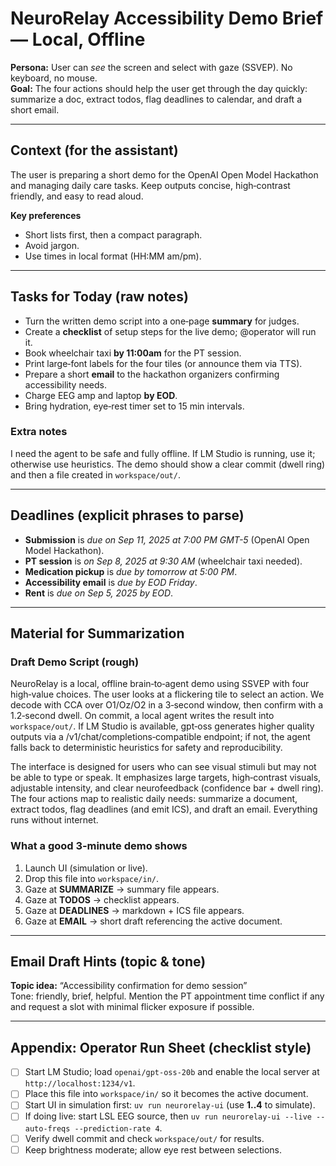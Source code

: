 # NeuroRelay Accessibility Demo Brief — Local, Offline

**Persona:** User can *see* the screen and select with gaze (SSVEP). No keyboard, no mouse.  
**Goal:** The four actions should help the user get through the day quickly: summarize a doc, extract todos, flag deadlines to calendar, and draft a short email.

---

## Context (for the assistant)

The user is preparing a short demo for the OpenAI Open Model Hackathon and managing daily care tasks. Keep outputs concise, high‑contrast friendly, and easy to read aloud.

**Key preferences**
- Short lists first, then a compact paragraph.
- Avoid jargon.
- Use times in local format (HH:MM am/pm).

---

## Tasks for Today (raw notes)

- Turn the written demo script into a one‑page **summary** for judges.
- Create a **checklist** of setup steps for the live demo; @operator will run it.
- Book wheelchair taxi **by 11:00am** for the PT session.
- Print large‑font labels for the four tiles (or announce them via TTS).
- Prepare a short **email** to the hackathon organizers confirming accessibility needs.
- Charge EEG amp and laptop **by EOD**.
- Bring hydration, eye‑rest timer set to 15 min intervals.

### Extra notes
I need the agent to be safe and fully offline. If LM Studio is running, use it; otherwise use heuristics. The demo should show a clear commit (dwell ring) and then a file created in `workspace/out/`.

---

## Deadlines (explicit phrases to parse)

- **Submission** is *due on Sep 11, 2025 at 7:00 PM GMT-5* (OpenAI Open Model Hackathon).
- **PT session** is *on Sep 8, 2025 at 9:30 AM* (wheelchair taxi needed).
- **Medication pickup** is *due by tomorrow at 5:00 PM*.
- **Accessibility email** is *due by EOD Friday*.
- **Rent** is *due on Sep 5, 2025 by EOD*.

---

## Material for Summarization

### Draft Demo Script (rough)
NeuroRelay is a local, offline brain‑to‑agent demo using SSVEP with four high‑value choices. The user looks at a flickering tile to select an action. We decode with CCA over O1/Oz/O2 in a 3‑second window, then confirm with a 1.2‑second dwell. On commit, a local agent writes the result into `workspace/out/`. If LM Studio is available, gpt‑oss generates higher quality outputs via a /v1/chat/completions‑compatible endpoint; if not, the agent falls back to deterministic heuristics for safety and reproducibility.

The interface is designed for users who can see visual stimuli but may not be able to type or speak. It emphasizes large targets, high‑contrast visuals, adjustable intensity, and clear neurofeedback (confidence bar + dwell ring). The four actions map to realistic daily needs: summarize a document, extract todos, flag deadlines (and emit ICS), and draft an email. Everything runs without internet.

### What a good 3‑minute demo shows
1. Launch UI (simulation or live).
2. Drop this file into `workspace/in/`.
3. Gaze at **SUMMARIZE** → summary file appears.  
4. Gaze at **TODOS** → checklist appears.  
5. Gaze at **DEADLINES** → markdown + ICS file appears.  
6. Gaze at **EMAIL** → short draft referencing the active document.

---

## Email Draft Hints (topic & tone)
**Topic idea:** “Accessibility confirmation for demo session”  
Tone: friendly, brief, helpful. Mention the PT appointment time conflict if any and request a slot with minimal flicker exposure if possible.

---

## Appendix: Operator Run Sheet (checklist style)
- [ ] Start LM Studio; load `openai/gpt-oss-20b` and enable the local server at `http://localhost:1234/v1`.
- [ ] Place this file into `workspace/in/` so it becomes the active document.
- [ ] Start UI in simulation first: `uv run neurorelay-ui` (use **1..4** to simulate).
- [ ] If doing live: start LSL EEG source, then `uv run neurorelay-ui --live --auto-freqs --prediction-rate 4`.
- [ ] Verify dwell commit and check `workspace/out/` for results.
- [ ] Keep brightness moderate; allow eye rest between selections.
